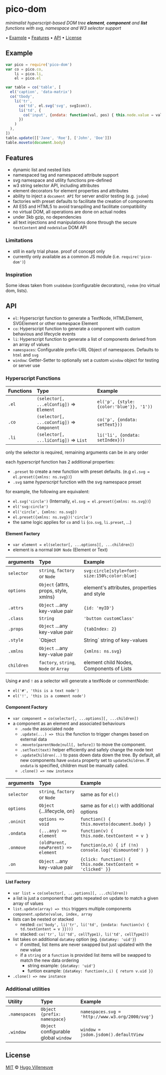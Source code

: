 <!-- markdownlint-disable MD004 MD007 MD010 MD012 MD041 MD022 MD024 MD032 -->

# pico-dom

*minimalist hyperscript-based DOM tree **element**, **component** and **list** functions with svg, namespace and W3 selector support*

• [Example](#example) • [Features](#features) • [API](#api) • [License](#license)

## Example

```javascript
var pico = require('pico-dom')
var co = pico.co,
    li = pico.li,
    el = pico.el

var table = co('table', [
  el('caption', 'data-matrix')
  co('tbody',
    li('tr',
      co('td', el.svg('svg', svgIcon)),
      li('td', {
        co('input', {ondata: function(val, pos) { this.node.value = val }}
      })
    )
  ),
])
table.update([['Jane', 'Roe'], ['John', 'Doe']])
table.moveto(document.body)
```

## Features

* dynamic list and nested lists
* namespaced tag and namespaced attribute support
* svg namespace and utility functions pre-defined
* w3 string selector API, including attributes
* element decorators for element properties and attributes
* ability to inject a `document API` for server and/or testing (e.g. `jsdom`)
* factories with preset defaults to facilitate the creation of components
* All ES5 and HTML5 to avoid transpiling and facilitate compatibility
* no virtual DOM, all operations are done on actual nodes
* under 3kb gzip, no dependencies
* all text injections and manipulations done through the secure `textContent` and `nodeValue` DOM API

### Limitations

* still in early trial phase. proof of concept only
* currently only available as a common JS module (i.e. `require('pico-dom')`)


### Inspiration

Some ideas taken from `snabbdom` (configurable decorators), `redom` (no virtual dom, lists).


## API

* `el`: Hyperscript function to generate a TextNode, HTMLElement, SVGElement or other namespace Element
* `co`: Hyperscript function to generate a component with custom behavious and lifecycle events
* `li`: Hyperscript function to generate a list of components derived from an array of values
* `namespaces`: Configurable prefix-URL Object of namespaces. Defaults to `html` and `svg`
* `window`: Getter-Setter to optionally set a custom `window` object for testing or server use

### Hyperscript Functions

Functions    | Type                                       | Example
:--------    | :---                                       | :----
`.el`        | `(selector[, ...elConfig])` => `Element`   | `el('p', {style: {color:'blue'}}, '1'))`
`.co`        | `(selector[, ...coConfig])` => `Component` | `co('p', {ondata: setText}))`
`.li`        | `(selector[, ...liConfig])` => `List`      | `li('li', {ondata: setIndex}))`
only the selector is required, remaining arguments can be in any order

each *hyperscript* function has 2 additional properties:
* `.preset` to create a new function with preset defaults. (e.g `el.svg = el.preset({xmlns: ns.svg})`)
* `.svg` same *hyperscript* function with the svg namespace preset

for example, the following are equivalent:
* `el.svg('circle')` (Internally, `el.svg = el.preset({xmlns: ns.svg})`)
* `el('svg:circle')`
* `el('circle', {xmlns: ns.svg})`
* `el.preset({xmlns: ns.svg})('circle')`
* the same logic applies for `co` and `li` (`co.svg`, `li.preset`, ...)


#### Element Factory

* `var element = el(selector[, ...options][, ...children])`
* element is a normal `DOM Node` (Element or Text)

arguments  | Type                                    | Example
:--------  | :---                                    | :----
`selector` | `string`, `factory` or `Node`           | `svg:circle[style=font-size:150%;color:blue]`
`options`  | `Object` {attrs, props, style, xmlns}   | element's attributes, properties and style
`.attrs`   | `Object` ...any key-value pair          | `{id: 'myID'}`
`.class`   | `String`                                | `'button customClass'`
`.props`   | `Object` ...any key-value pair          | `{tabIndex: 2}`
`.style`   | `Object|String` string of key-values    | `{color:'blue'}` or `font-size:150%;color:blue`
`.xmlns`   | `Object` ...any key-value pair          | `{xmlns: ns.svg}`
`children` | `factory`, `string`, `Node` or `Array`  | element child Nodes, Components of Lists

Using `#` and `!` as a selector will generate a textNode or commentNode:
* `el('#', 'this is a text node')`
* `el('!', 'this is a comment node')`


#### Component Factory

* `var component = co(selector[, ...options][, ...children])`
* a component as an element and associated behaviours
  * `.node` the associated node
  * `.update(...) => this` the function to trigger changes based on external data
  * `.moveto(parentNode|null[, before])` to move the component.
  * `.setText(text)` helper efficiently and safely change the node text
  * `.updateChildren(..)` to pass down data down the tree. By default, all new components have `ondata` property set to `updateChildren`. If `ondata` is specified, children must be manually called.
  * `.clone() => new instance`

arguments    | Type                                      | Example
:--------    | :---                                      | :----
`selector`   | `string`, `factory` or `Node`             | same as for `el()`
`options`    | `Object` {...lifecycle, on}               | same as for `el()` with additional options
`.oninit`    | `options => void`                         | `function() { this.moveto(document.body) }`
`.ondata`    | `(...any) => element`                     | `function(v) { this.node.textContent = v }`
`.onmove`    | `(oldParent, newParent) => element`       | `function(o,n) { if (!n) console.log('dismounted') }`
`.on`        | `Object` ...any key-value pair            | `{click: function() { this.node.textContent = 'clicked' }}`


#### List Factory

* `var list = co(selector[, ...options][, ...children])`
* a list is just a component that gets repeated on update to match a given array of values
* `list.update(array) => this` triggers multiple components `component.update(value, index, array`
* lists can be nested or stacked
  * nested: `co('body', li('tr', li('td', {ondata: function(v) { td.textContent = v }})))`
  * stacked: `co('tr', li('td', cellType1), li('td', cellType2))`
* list takes on additional `dataKey` option (eg. `{dataKey: 'uid'}`)
  * if omitted, list items are never swapped but just updated with the new value
  * if a `string` or a `function` is provided list items will be swapped to match the new data ordering
    * string example: `{dataKey: 'uid'}`
    * funtion example: `{dataKey: function(v,i) { return v.uid }}`
* `.clone() => new instance`

### Additional utilities

Utility       | Type                                  | Example
:--------     | :---                                  | :----
`.namespaces` | `Object {prefix: namespace}`          | `namespaces.svg = 'http://www.w3.org/2000/svg'}`
`.window`     | `Object` configurable global `window` | `window = jsdom.jsdom().defaultView`


## License

[MIT](http://www.opensource.org/licenses/MIT) © [Hugo Villeneuve](https://github.com/hville)
